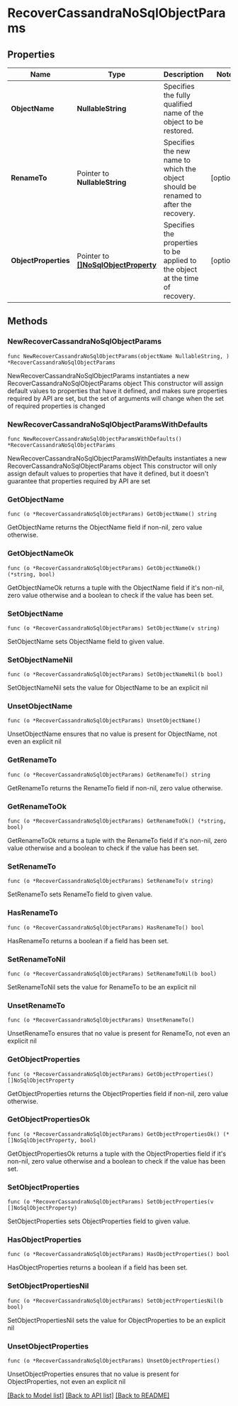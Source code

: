 # RecoverCassandraNoSqlObjectParams

## Properties

Name | Type | Description | Notes
------------ | ------------- | ------------- | -------------
**ObjectName** | **NullableString** | Specifies the fully qualified name of the object to be restored. | 
**RenameTo** | Pointer to **NullableString** | Specifies the new name to which the object should be renamed to after the recovery. | [optional] 
**ObjectProperties** | Pointer to [**[]NoSqlObjectProperty**](NoSqlObjectProperty.md) | Specifies the properties to be applied to the object at the time of recovery. | [optional] 

## Methods

### NewRecoverCassandraNoSqlObjectParams

`func NewRecoverCassandraNoSqlObjectParams(objectName NullableString, ) *RecoverCassandraNoSqlObjectParams`

NewRecoverCassandraNoSqlObjectParams instantiates a new RecoverCassandraNoSqlObjectParams object
This constructor will assign default values to properties that have it defined,
and makes sure properties required by API are set, but the set of arguments
will change when the set of required properties is changed

### NewRecoverCassandraNoSqlObjectParamsWithDefaults

`func NewRecoverCassandraNoSqlObjectParamsWithDefaults() *RecoverCassandraNoSqlObjectParams`

NewRecoverCassandraNoSqlObjectParamsWithDefaults instantiates a new RecoverCassandraNoSqlObjectParams object
This constructor will only assign default values to properties that have it defined,
but it doesn't guarantee that properties required by API are set

### GetObjectName

`func (o *RecoverCassandraNoSqlObjectParams) GetObjectName() string`

GetObjectName returns the ObjectName field if non-nil, zero value otherwise.

### GetObjectNameOk

`func (o *RecoverCassandraNoSqlObjectParams) GetObjectNameOk() (*string, bool)`

GetObjectNameOk returns a tuple with the ObjectName field if it's non-nil, zero value otherwise
and a boolean to check if the value has been set.

### SetObjectName

`func (o *RecoverCassandraNoSqlObjectParams) SetObjectName(v string)`

SetObjectName sets ObjectName field to given value.


### SetObjectNameNil

`func (o *RecoverCassandraNoSqlObjectParams) SetObjectNameNil(b bool)`

 SetObjectNameNil sets the value for ObjectName to be an explicit nil

### UnsetObjectName
`func (o *RecoverCassandraNoSqlObjectParams) UnsetObjectName()`

UnsetObjectName ensures that no value is present for ObjectName, not even an explicit nil
### GetRenameTo

`func (o *RecoverCassandraNoSqlObjectParams) GetRenameTo() string`

GetRenameTo returns the RenameTo field if non-nil, zero value otherwise.

### GetRenameToOk

`func (o *RecoverCassandraNoSqlObjectParams) GetRenameToOk() (*string, bool)`

GetRenameToOk returns a tuple with the RenameTo field if it's non-nil, zero value otherwise
and a boolean to check if the value has been set.

### SetRenameTo

`func (o *RecoverCassandraNoSqlObjectParams) SetRenameTo(v string)`

SetRenameTo sets RenameTo field to given value.

### HasRenameTo

`func (o *RecoverCassandraNoSqlObjectParams) HasRenameTo() bool`

HasRenameTo returns a boolean if a field has been set.

### SetRenameToNil

`func (o *RecoverCassandraNoSqlObjectParams) SetRenameToNil(b bool)`

 SetRenameToNil sets the value for RenameTo to be an explicit nil

### UnsetRenameTo
`func (o *RecoverCassandraNoSqlObjectParams) UnsetRenameTo()`

UnsetRenameTo ensures that no value is present for RenameTo, not even an explicit nil
### GetObjectProperties

`func (o *RecoverCassandraNoSqlObjectParams) GetObjectProperties() []NoSqlObjectProperty`

GetObjectProperties returns the ObjectProperties field if non-nil, zero value otherwise.

### GetObjectPropertiesOk

`func (o *RecoverCassandraNoSqlObjectParams) GetObjectPropertiesOk() (*[]NoSqlObjectProperty, bool)`

GetObjectPropertiesOk returns a tuple with the ObjectProperties field if it's non-nil, zero value otherwise
and a boolean to check if the value has been set.

### SetObjectProperties

`func (o *RecoverCassandraNoSqlObjectParams) SetObjectProperties(v []NoSqlObjectProperty)`

SetObjectProperties sets ObjectProperties field to given value.

### HasObjectProperties

`func (o *RecoverCassandraNoSqlObjectParams) HasObjectProperties() bool`

HasObjectProperties returns a boolean if a field has been set.

### SetObjectPropertiesNil

`func (o *RecoverCassandraNoSqlObjectParams) SetObjectPropertiesNil(b bool)`

 SetObjectPropertiesNil sets the value for ObjectProperties to be an explicit nil

### UnsetObjectProperties
`func (o *RecoverCassandraNoSqlObjectParams) UnsetObjectProperties()`

UnsetObjectProperties ensures that no value is present for ObjectProperties, not even an explicit nil

[[Back to Model list]](../README.md#documentation-for-models) [[Back to API list]](../README.md#documentation-for-api-endpoints) [[Back to README]](../README.md)


